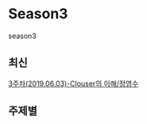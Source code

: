 # Season3
season3



## 최신
[3주차(2019.06.03)-Clouser의 이해/정영수](https://github.com/vuesome/Season3/blob/master/Presentation/3th(2019.06.03)-Clouser%EC%9D%98%20%EC%9D%B4%ED%95%B4)



## 주제별

